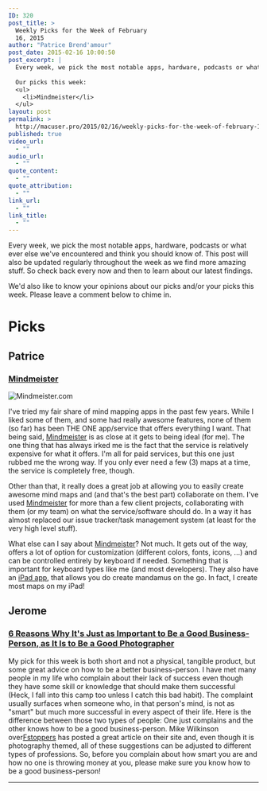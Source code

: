```yaml
---
ID: 320
post_title: >
  Weekly Picks for the Week of February
  16, 2015
author: "Patrice Brend'amour"
post_date: 2015-02-16 10:00:50
post_excerpt: |
  Every week, we pick the most notable apps, hardware, podcasts or what ever else we've encountered and think you should know of. This post will also be updated regularly throughout the week as we find more amazing stuff. So check back every now and then to learn about our latest findings.
  
  Our picks this week:
  <ul>
  	<li>Mindmeister</li>
  </ul>
layout: post
permalink: >
  http://macuser.pro/2015/02/16/weekly-picks-for-the-week-of-february-16-2015/
published: true
video_url:
  - ""
audio_url:
  - ""
quote_content:
  - ""
quote_attribution:
  - ""
link_url:
  - ""
link_title:
  - ""
---
```




Every week, we pick the most notable apps, hardware, podcasts or what ever else we've encountered and think you should know of. This post will also be updated regularly throughout the week as we find more amazing stuff. So check back every now and then to learn about our latest findings.

We'd also like to know your opinions about our picks and/or your picks this week. Please leave a comment below to chime in.

# Picks

## Patrice

### [Mindmeister][mm]

![Mindmeister.com][mmIMG]

I've tried my fair share of mind mapping apps in the past few years. While I liked some of them, and some had really awesome features, none of them (so far) has been THE ONE app/service that offers everything I want. That being said, [Mindmeister][mm] is as close at it gets to being ideal (for me). The one thing that has always irked me is the fact that the service is relatively expensive for what it offers. I'm all for paid services, but this one just rubbed me the wrong way. If you only ever need a few (3) maps at a time, the service is completely free, though.

Other than that, it really does a great job at allowing you to easily create awesome mind maps and (and that's the best part) collaborate on them. I've used [Mindmeister][mm] for more than a few client projects, collaborating with them (or my team) on what the service/software should do. In a way it has almost replaced our issue tracker/task management system (at least for the very high level stuff).

What else can I say about [Mindmeister][mm]? Not much. It gets out of the way, offers a lot of option for customization (different colors, fonts, icons, ...) and can be controlled entirely by keyboard if needed. Something that is important for keyboard types like me (and most developers).
They also have an [iPad app][mmiOS], that allows you do create mandamus on the go. In fact, I create most maps on my iPad!

## Jerome

### [6 Reasons Why It's Just as Important to Be a Good Business-Person, as It Is to Be a Good Photographer][1]

My pick for this week is both short and not a physical, tangible product, but some great advice on how to be a better business-person.  I have met many people in my life who complain about their lack of success even though they have some skill or knowledge that should make them successful (Heck, I fall into this camp too unless I catch this bad habit).  The complaint usually surfaces when someone who, in that person's mind, is not as "smart" but much more successful in every aspect of their life.  Here is the difference between those two types of people:  One just complains and the other knows how to be a good business-person.  Mike Wilkinson over[Fstoppers][2] has posted a great article on their site and, even though it is photography themed, all of these suggestions can be adjusted to different types of professions.  So, before you complain about how smart you are and how no one is throwing money at you, please make sure you know how to be a good business-person!  

***

[mm]: https://www.mindmeister.com/?r=91104 "Mindmeister"
[mmiOS]: https://itunes.apple.com/us/app/mindmeister-mind-mapping/id381073026?mt=8&amp;uo=4&amp;at=1l3vb3F "Mindmeister on iOS"
[mmIMG]: http://macuser.pro/wp-content/uploads/2015/02/mindmeistercom.png "Mindmeister.com"

[1]: https://fstoppers.com/bts/6-reasons-why-its-just-important-be-good-business-person-it-be-good-photographer-58176?utm_source=FS_RSS&amp;utm_medium=RSS&amp;utm_campaign=Main_RSS "article on fstoppers on why to be a good business-person and a good photographer"
[2]:  https://fstoppers.com "fstoppers main page"
